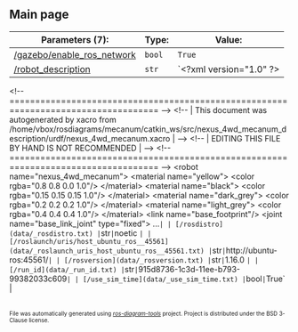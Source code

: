<!--
File was automatically generated using 'ros-diagram-tools' project.
Project is distributed under the BSD 3-Clause license.
-->

## Main page


| Parameters (7): | Type: | Value: |
| --------------- | ----- | ------ |
| [/gazebo/enable_ros_network](data/_gazebo_enable_ros_network.txt) | `bool` | `True` |
| [/robot_description](data/_robot_description.txt) | `str` | `&lt;?xml version=&quot;1.0&quot; ?&gt;
&lt;!-- =================================================================================== --&gt;
&lt;!-- |    This document was autogenerated by xacro from /home/vbox/rosdiagrams/mecanum/catkin_ws/src/nexus_4wd_mecanum_description/urdf/nexus_4wd_mecanum.xacro | --&gt;
&lt;!-- |    EDITING THIS FILE BY HAND IS NOT RECOMMENDED                                 | --&gt;
&lt;!-- =================================================================================== --&gt;
&lt;robot name=&quot;nexus_4wd_mecanum&quot;&gt;
  &lt;material name=&quot;yellow&quot;&gt;
    &lt;color rgba=&quot;0.8 0.8 0.0 1.0&quot;/&gt;
  &lt;/material&gt;
  &lt;material name=&quot;black&quot;&gt;
    &lt;color rgba=&quot;0.15 0.15 0.15 1.0&quot;/&gt;
  &lt;/material&gt;
  &lt;material name=&quot;dark_grey&quot;&gt;
    &lt;color rgba=&quot;0.2 0.2 0.2 1.0&quot;/&gt;
  &lt;/material&gt;
  &lt;material name=&quot;light_grey&quot;&gt;
    &lt;color rgba=&quot;0.4 0.4 0.4 1.0&quot;/&gt;
  &lt;/material&gt;
  &lt;link name=&quot;base_footprint&quot;/&gt;
  &lt;joint name=&quot;base_link_joint&quot; type=&quot;fixed&quot;&gt;
...` |
| [/rosdistro](data/_rosdistro.txt) | `str` | `noetic
` |
| [/roslaunch/uris/host_ubuntu_ros__45561](data/_roslaunch_uris_host_ubuntu_ros__45561.txt) | `str` | `http://ubuntu-ros:45561/` |
| [/rosversion](data/_rosversion.txt) | `str` | `1.16.0
` |
| [/run_id](data/_run_id.txt) | `str` | `915d8736-1c3d-11ee-b793-99382033c609` |
| [/use_sim_time](data/_use_sim_time.txt) | `bool` | `True` |


</br>
<font size="1">
File was automatically generated using <a href="https://github.com/anetczuk/ros-diagram-tools"><i>ros-diagram-tools</i></a> project.
Project is distributed under the BSD 3-Clause license.
</font>

